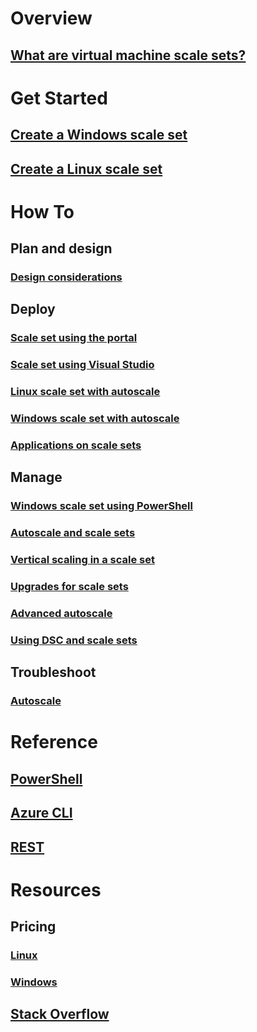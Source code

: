 # Overview
## [What are virtual machine scale sets?](virtual-machine-scale-sets-overview.md)

# Get Started
## [Create a Windows scale set](virtual-machine-scale-sets-windows-create.md)
## [Create a Linux scale set](virtual-machine-scale-sets-linux-create-cli.md)

# How To
## Plan and design
### [Design considerations](virtual-machine-scale-sets-design-overview.md)
## Deploy
### [Scale set using the portal](virtual-machine-scale-sets-portal-create.md)
### [Scale set using Visual Studio](virtual-machine-scale-sets-vs-create.md)
### [Linux scale set with autoscale](virtual-machine-scale-sets-linux-autoscale.md)
### [Windows scale set with autoscale](virtual-machine-scale-sets-windows-autoscale.md)
### [Applications on scale sets](virtual-machine-scale-sets-deploy-app.md)

## Manage
### [Windows scale set using PowerShell](virtual-machine-scale-sets-windows-manage.md)
### [Autoscale and scale sets](virtual-machine-scale-sets-autoscale-overview.md)
### [Vertical scaling in a scale set](virtual-machine-scale-sets-vertical-scale-reprovision.md)
### [Upgrades for scale sets](virtual-machine-scale-sets-upgrade-scale-set.md)
### [Advanced autoscale](virtual-machine-scale-sets-advanced-autoscale.md)
### [Using DSC and scale sets](virtual-machine-scale-sets-dsc.md)

## Troubleshoot
### [Autoscale](virtual-machine-scale-sets-troubleshoot.md)

# Reference
## [PowerShell](/powershell/azureps-cmdlets-docs/)
## [Azure CLI](../virtual-machines/azure-cli-arm-commands.md)
## [REST](/rest/api/compute/)

# Resources
## Pricing 
### [Linux](https://azure.microsoft.com/pricing/details/virtual-machine-scale-sets/linux/)
### [Windows](https://azure.microsoft.com/pricing/details/virtual-machine-scale-sets/windows/)
## [Stack Overflow](http://stackoverflow.com/questions/tagged/azure-vm-scale-set)
